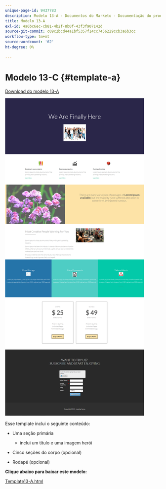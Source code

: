 ```yaml
---
unique-page-id: 9437783
description: Modelo 13-A - Documentos do Marketo - Documentação do produto
title: Modelo 13-A
exl-id: 4a6bc6ec-cb81-4b2f-8b0f-43f3f907142d
source-git-commit: c09c2bcd44a1bf5357f14cc7456229ccb3a6b3cc
workflow-type: tm+mt
source-wordcount: '62'
ht-degree: 0%

---
```


# Modelo 13-C {#template-a}

[Download do modelo 13-A](https://docs.marketo.com/download/attachments/9437783/template-13a.html?version=1&amp;modificationdate=1438979525000&amp;api=v2)

![](assets/image2015-8-11-10-3a15-3a39.png)

Esse template inclui o seguinte conteúdo:

* Uma seção primária

   * inclui um título e uma imagem herói

* Cinco seções do corpo (opcional)
* Rodapé (opcional)

**Clique abaixo para baixar este modelo:**

[Template13-A.html](https://docs.marketo.com/download/attachments/9437783/template-13a.html?version=1&amp;modificationdate=1438979525000&amp;api=v2)
